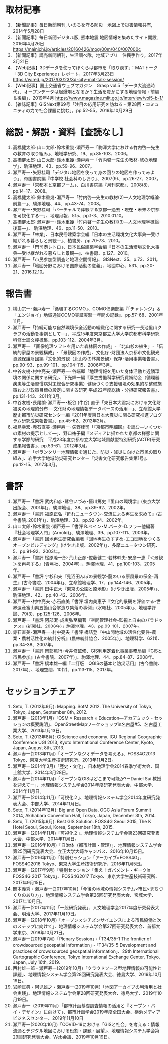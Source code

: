 # 取材記事
1.	【新聞記事】毎日新聞朝刊, いのちを守る防災　地図上で災害情報共有, 2014年5月28日
2.	【新聞記事】毎日新聞デジタル版, 熊本地震 地図情報を集めたサイト開設, 2016年4月26日 https://mainichi.jp/articles/20160426/mog/00m/040/007000c
3.	【新聞記事】読売新聞朝刊，生活調べ隊，地域アプリ　住民手作り，2017年3月21日
4.	【Web記事】3Dデータを使ってぼくらは都市を「取り戻す」：MATトーク「3D City Experience」レポート，2017年3月23日 https://wired.jp/2017/03/23/3d-city-mat-talk-session/
5.	【Web記事】国土交通省ウェブマガジン　Grasp vol.5「データ大流通時代」、オープンデータは起爆剤となるか？生活を豊かにする地理情報・前編＆後編」，2019年4月 https://www.magazine.mlit.go.jp/interview/vol5-b-1/
6.	【雑誌記事】GISNext第69号「注目の応用研究を訪ねる・第28回・コミュニティの力で社会課題に挑む」，pp.52-55，2019年10月29日	

# 総説・解説・資料【査読なし】
1.	高橋健太郎･山口太郎･鈴木重幾･瀬戸寿一「駒澤大学における竹内啓一先生の教育の取り組み」、地域学研究、19、pp.85-103、2006。
2.	高橋健太郎･山口太郎･鈴木重幾･瀬戸寿一「竹内啓一先生の教材-旅の地理学」、駒澤地理、43、pp.59-96、2007。
3.	瀬戸寿一･矢野桂司「デジタル地図を使って身の回りの地図を作ってみよう」、帝国書院編『中学校 社会科のしおり』、2007(9)、pp.26-27、2007。
4.	瀬戸寿一「京都本と京都ブーム」、白川書院編『月刊京都』、2008(8)、pp.14-17、2008。
5.	高橋健太郎･鈴木重幾･瀬戸寿一「竹内啓一先生の教材(2)―人文地理学概論･前篇―」、駒澤地理、44、pp.43-74、2008。
6.	瀬戸寿一･矢野桂司「バーチャルで体験する京都―過去・現在・未来の京都を可視化する―」、地理月報、515、pp.1-3、2010.01.10。
7.	高橋健太郎･瀬戸寿一･鈴木重幾「竹内啓一先生の教材(3)―人文地理学概論･後篇―」、 駒澤地理、46、pp.11-50、2010。
8.	瀬戸寿一「林業」、日本民俗建築学会編『日本の生活環境文化大事典―受け継がれる暮らしと景観―』、柏書房、pp.70-73、2010。
9.	瀬戸寿一「門司港レトロ」、日本民俗建築学会編『日本の生活環境文化大事典―受け継がれる暮らしと景観―』、柏書房、p.127、2010。
10.	瀬戸寿一「市民参加型調査と地理空間情報」、GISNext、35、p.73、2011。
11.	瀬戸寿一「地図分野における国際活動の意義」、地図中心、531、pp.20-21、2016.12.10。

# 報告書
1.	横山宗一･瀬戸寿一「循環するCOMO」、COMO倶楽部編『「チャレンジ」＆「エンジョイ」地域通貨COMO実証実験一年間の記録』、pp.57-68、2001年11月。
2.	瀬戸寿一「持続可能な自然環境保全活動の組織化に関する研究―長池里山クラブの活動を事例として―」、平成15年度東京都立大学大学院都市科学研究科修士論文梗概集、pp.103-112、2004年3月。 
3.	瀬戸寿一 「画像処理ソフトを用いた森林図の作成」･「北山杉の植生」･「伝統的家屋の景観構成」･「景観図の作成」、文化庁･財団法人京都市文化観光資源保護財団編『文化的景観（北山杉の林業景観）保存･活用事業報告書』、pp.90-93、pp.99-101、pp.104-115、2006年3月。
4.	中谷友樹･村中亮夫･瀬戸寿一･谷端郷「地理情報を用いた身体活動と近隣環境の関係に関する研究」、下光輝一編『厚生労働科学研究費補助金（循環器疾患等生活習慣病対策総合研究事業）健康づくり支援環境の効果的な整備施策および政策目標の設定に関する研究 平成22年度総括・分担研究報告書』、pp.131-143、2011年3月。
5.	中谷友樹･長尾諭･瀬戸寿一･板谷 (牛谷) 直子「東日本大震災における文化財被災の地理的分布 ―文化財の地理情報データベースの活用―」、立命館大学歴史都市防災研究センター編『2011年度東日本大震災に関る研究推進プログラム研究成果報告書』、pp.45-62、2012年2月。
6.	福島幸宏･赤石直美･瀬戸寿一･矢野桂司「『京都市明細図』を読む―いくつかの素材の提示として―」、野口祐子編『メディアに描かれた京都の様態に関する学際的研究　平成23年度京都府立大学地域貢献型特別研究(ACTR)研究成果報告書』、pp.53-61、2012年3月。
7.	瀬戸寿一「ボランタリー地理情報を通じた、防災・減災に向けた市民の取り組み」、岩手大学地域防災研究センター『災害文化研究報告集第1号』、pp.12-15、2017年3月。

# 書評
1.	瀬戸寿一「書評 武内和彦･鷲谷いづみ･恒川篤史『里山の環境学』(東京大学出版会、2001年)」、駒澤地理、38、pp.89-92、2002年。
2.	瀬戸寿一「書評 福原正弘『甦れニュータウン-交流による再生を求めて』(古今書院､2001年)」、駒澤地理、38、pp.92-94、2002年。
3.	山口太郎･鈴木重幾･瀬戸寿一「書評 R.ペイン･M.バーク･D.フラー他編著『社会地理学入門』(Arnold)」、駒澤地理、39、pp.107-111、2003年。
4.	瀬戸寿一「書評 団地再生研究会編著『団地再生のすすめ-エコ団地をつくるオープンビルディング』(けやき出版、2002年)」、多摩ニュータウン研究、5、pp.91-92、2003年。
5.	瀬戸寿一「書評 松原隆一郎･荒山正彦･佐藤健二･若林幹夫･安彦一恵『＜景観＞を再考する』(青弓社、2004年)」、駒澤地理、41、pp.100-103、2005年。
6.	瀬戸寿一「書評 宇杉和夫『見沼田んぼの景観学-龍のいる原風景の保全･再生』(古今書院、2004年)」、立命館地理学、17、pp.144-146、2005年。
7.	瀬戸寿一「書評 田中正大『東京の公園と原地形』(けやき出版、2005年)」、駒澤地理、42、 pp.40-42、2006年。
8.	瀬戸寿一･村中亮夫･赤石直美「書評 垣内美恵子『文化的景観を評価する-世界遺産富山県五箇山合掌造り集落の事例』(水曜社、2005年)」、地理学評論、79(3)、pp.125-126、2006年。
9.	瀬戸寿一「書評 阿部潔･成実弘至編著『空間管理社会-監視と自由のパラドックス』(新曜社、2006年)」駒澤地理、43、pp.99-101、2007年。
10.	赤石直美･瀬戸寿一･村中亮夫「書評 橋詰登『中山間地域の活性化要件-農業・農村活性化の統計分析』(農林統計協会、2005年)」、地理科学、62(1)、pp.34-38、2007年。
11.	瀬戸寿一「書評 岡部篤行･今井修監修、GIS利用定着化事業事務局編『GISと市民参加』(古今書院、2007年)」、駒澤地理、44、pp.84-87、2008年。
12.	瀬戸寿一「書評 橋本雄一編『二訂版　QGISの基本と防災活用』(古今書院、2017年)」、地理空間、10(2)、pp.113-115、2017年。

# セッションチェア
1.	Seto, T. (2012年9月): Mapping. SotM 2012. The University of Tokyo, Tokyo, Japan, September 8th, 2012.
2.	瀬戸寿一(2013年1月)「OSM × Research × Education―アカデミック・セッションの概要説明」、OpenStreetMapワークショップin名古屋#5、名古屋工業大学、2013年1月13日。
3.	Seto, T. (2013年8月): GIScience and economy. IGU Regional Geographic Conference UGI 2013, Kyoto International Conference Center, Kyoto, Japan, August 8th, 2013.
4.	瀬戸寿一(2013年11月)「オープンなジオデータを考える」、FOSS4G2013 Tokyo、東京大学生産技術研究所、2013年11月2日。
5.	瀬戸寿一(2014年3月)「歴史・文化」、日本地理学会2014春季学術大会、国士舘大学、2014年3月28日。
6.	瀬戸寿一(2014年11月)「オープンなGISはどこまで可能か?ーDaniel Sui 教授を迎えてー」、地理情報システム学会2014年度研究発表大会、中部大学、2014年11月日。
7.	瀬戸寿一(2014年11月)「可視化２」、地理情報システム学会2014年度研究発表大会、中部大学、2014年11月日。
8.	Seto, T. (2014年12月): Big and Open Data. OGC Asia Forum Summit 2014, Akihabara Convention Hall, Tokyo, Japan, December 3th, 2014.
9.	Seto, T. (2015年9月): Best GIS Solution. FOSS4G Seoul 2015, The K Hotel Seoul, Seoul, Korea, September 18th, 2015.
10.	瀬戸寿一(2014年11月)「可視化２」、地理情報システム学会第23回研究発表大会、中部大学、2014年11月日。
11.	瀬戸寿一(2016年10月)「自治体（都市計画・管理）」、地理情報システム学会第25回研究発表大会、立正大学大崎キャンパス、2016年10月15日。
12.	瀬戸寿一(2016年11月)「特別セッション「アーカイブ×FOSS4G」、FOSS4G2016 Tokyo、東京大学生産技術研究所、2016年11月5日。
13.	瀬戸寿一(2017年9月)「特別セッション「集え！ガバメント・ギークin FOSS4G 2017 Tokyo」、FOSS4G2017 Tokyo、東京大学生産技術研究所、2017年9月15日。
14.	関本義秀・瀬戸寿一(2017年10月)「今後の地域の情報システム×市民×まちづくりのあり方」、地理情報システム学会第26回研究発表大会、宮城大学、2017年10月日。
15.	瀬戸寿一(2017年11月)「一般研究発表」、人文地理学会2017年度研究発表大会、明治大学、2017年11月19日。
16.	瀬戸寿一(2018年10月)「オープンｘシチズンサイエンスによる市民協働と次のステップに向けて」、地理情報システム学会第27回研究発表大会、首都大学東京、2018年10月21日。
17.	瀬戸寿一(2019年7月)「Plenary Session」・「T34/35-1 The frontier of crowdsourced geospatial information」・「T34/35-5 Development and practices of crowdsourced geospatial information」、29th International Cartographic Conference, Tokyo International Exchange Center, Tokyo, Japan, July 16th, 2019.
18.	西村雄一郎・瀬戸寿一(2019年10月)「クラウドソース型地理情報の可能性と課題」、地理情報システム学会第28回研究発表大会、徳島大学、2019年10月19日。
19.	岩崎亘典・阿児雄之・瀬戸寿一(2019年10月)「地図アーカイブの利活用と社会実践」、地理情報システム学会第28回研究発表大会、徳島大学、2019年10月19日。
20.	瀬戸寿一（2019年11月）「都市計画基礎調査情報の活用と『オープン・バイ・デザイン』に向けて」、都市計画学会2019年度全国大会、横浜メディアビジネスセンター、2019年11月10日
21.	瀬戸寿一(2020年10月)「COVID-19における「GISと社会」を考える：情報流通とデジタル地図における役割・課題・展望」、地理情報システム学会第29回研究発表大会、Web会議、2019年10月19日。
